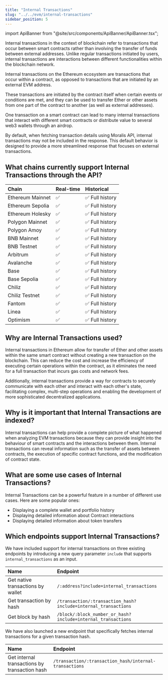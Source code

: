 ```yaml
---
title: "Internal Transactions"
slug: "../../evm/internal-transactions"
sidebar_position: 5
---
```


import ApiBanner from "@site/src/components/ApiBanner/ApiBanner.tsx";

<ApiBanner />

Internal transactions in the context of blockchain refer to transactions that occur between smart contracts rather than involving the transfer of funds between external addresses. Unlike regular transactions initiated by users, internal transactions are interactions between different functionalities within the blockchain network.

Internal transactions on the Ethereum ecosystem are transactions that occur within a contract, as opposed to transactions that are initiated by an external EVM address.

These transactions are initiated by the contract itself when certain events or conditions are met, and they can be used to transfer Ether or other assets from one part of the contract to another (as well as external addresses).

One transaction on a smart contract can lead to many internal transactions that interact with different smart contracts or distribute value to several web3 wallets through an airdrop.

By default, when fetching transaction details using Moralis API, internal transactions may not be included in the response. This default behavior is designed to provide a more streamlined response that focuses on external transactions.

## What chains currently support Internal Transactions through the API?

| Chain            | Real-time | Historical      |
| :--------------- | :-------- | :-------------- |
| Ethereum Mainnet | ✅        | ✅ Full history |
| Ethereum Sepolia | ✅        | ✅ Full history |
| Ethereum Holesky | ✅        | ✅ Full history |
| Polygon Mainnet  | ✅        | ✅ Full history         |
| Polygon Amoy   | ✅        | ✅ Full history |
| BNB Mainnet      | ✅        | ✅ Full history         |
| BNB Testnet      | ✅        | ✅ Full history |
| Arbitrum      | ✅        | ✅ Full history |
| Avalanche      | ✅        | ✅ Full history |
| Base      | ✅        | ✅ Full history |
| Base Sepolia      | ✅        | ✅ Full history |
| Chiliz      | ✅        | ✅ Full history |
| Chiliz Testnet      | ✅        | ✅ Full history |
| Fantom      | ✅        | ✅ Full history |
| Linea      | ✅        | ✅ Full history |
| Optimism      | ✅        | ✅ Full history |


## Why are Internal Transactions used?

Internal transactions in Ethereum allow for transfer of Ether and other assets within the same smart contract without creating a new transaction on the blockchain. This can reduce the cost and increase the efficiency of executing certain operations within the contract, as it eliminates the need for a full transaction that incurs gas costs and network fees.

Additionally, internal transactions provide a way for contracts to securely communicate with each other and interact with each other's state, facilitating complex, multi-step operations and enabling the development of more sophisticated decentralized applications.

## Why is it important that Internal Transactions are indexed?

Internal transactions can help provide a complete picture of what happened when analyzing EVM transactions because they can provide insight into the behaviour of smart contracts and the interactions between them. Internal transactions can reveal information such as the transfer of assets between contracts, the execution of specific contract functions, and the modification of contract state.

## What are some use cases of Internal Transactions?

Internal Transactions can be a powerful feature in a number of different use cases. Here are some popular ones:

- Displaying a complete wallet and portfolio history
- Displaying detailed information about Contract interactions
- Displaying detailed information about token transfers

## Which endpoints support Internal Transactions?

We have included support for internal transactions on three existing endpoints by introducing a new query parameter `include` that supports `internal_transactions` as an input.

| Name                              | Endpoint                                                       |
| :-------------------------------- | :------------------------------------------------------------- |
| Get native transactions by wallet | `/:address?include=internal_transactions`                      |
| Get transaction by hash           | `/transaction/:transaction_hash?include=internal_transactions` |
| Get block by hash                 | `/block/:block_number_or_hash?include=internal_transactions`   |

We have also launched a new endpoint that specifically fetches internal transactions for a given transaction hash.

| Name                                          | Endpoint                                               |
| :-------------------------------------------- | :----------------------------------------------------- |
| Get internal transactions by transaction hash | `/transaction/:transaction_hash/internal-transactions` |
